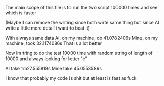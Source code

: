The main scope of this file is to run the two script 100000 times and see which is faster

(Maybe I can remove the writing since both wirte same thing but since AI write a little more detail i want to beat it)


With always same data
AI, on my machine, do 41.0782406s
Mine, on my machine, took 32.1174086s
That is a lot better

Now Im tring to do the test 10000 time with random string of length of 10000 and always looking for letter "c"

AI take 1m27.555818s
Mine take 45.0553586s


I know that probably my code is shit but at least is fast as fuck